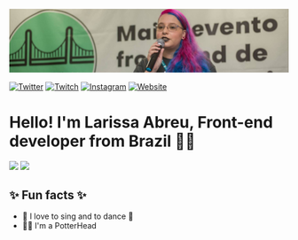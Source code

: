 ![Foto minha palestrando no Front In Floripa 2018](./images/capa-readme.jpg)

[![Twitter](https://img.shields.io/badge/-Twitter-1A91DA?style=for-the-badge&logo=Twitter&logoColor=white)](https://twitter.com/TheSweet_Lari)
[![Twitch](https://img.shields.io/badge/-Twitch-522D94?style=for-the-badge&logo=Twitch&logoColor=white)](https://www.twitch.tv/thesweet_lari)
[![Instagram](https://img.shields.io/badge/-Instagram-FD1D5B?style=for-the-badge&logo=Instagram&logoColor=white)](https://www.instagram.com/thesweet_lari/)
[![Website](https://img.shields.io/badge/-Website-41A6B6?style=for-the-badge)](https://larissaabreu.dev/)

# Hello! I'm Larissa Abreu, Front-end developer from Brazil 👩‍💻

<img src = "https://github-readme-stats.vercel.app/api?username=LarissaAbreu&count_private=true&show_icons=true&theme=dracula">
<img src = "https://github-readme-stats.vercel.app/api/top-langs/?username=LarissaAbreu&hide=php&layout=compact&theme=dracula">

## ✨ Fun facts ✨
- 🎤 I love to sing and to dance 💃
- 🧙‍♀️ I'm a PotterHead
